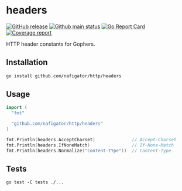 # headers

[![GitHub release][Release img]][Release src] [![Github main status][Github main status badge]][Github main status src] [![Go Report Card][Go Report Card badge]][Go Report Card src] [![Coverage report][Codecov report badge]][Codecov report src]

HTTP header constants for Gophers.

## Installation

```sh
go install github.com/nafigator/http/headers
```

## Usage

```go
import (
  "fmt"

  "github.com/nafigator/http/headers"
)

fmt.Println(headers.AcceptCharset)              // Accept-Charset
fmt.Println(headers.IfNoneMatch)                // If-None-Match
fmt.Println(headers.Normalize("conTent-tYpe"))  // Content-Type
```

## Tests
```shell
go test -C tests ./...
```

[Release img]: https://img.shields.io/github/v/tag/nafigator/http?logo=github&labelColor=333&color=teal&filter=headers*
[Release src]: https://github.com/nafigator/http/tree/main/headers
[Github main status src]: https://github.com/nafigator/http/tree/main/headers
[Github main status badge]: https://github.com/nafigator/http/actions/workflows/go.yml/badge.svg?branch=main
[Go Report Card src]: https://goreportcard.com/report/github.com/nafigator/http/headers
[Go Report Card badge]: https://goreportcard.com/badge/github.com/nafigator/http/headers
[Codecov report src]: https://app.codecov.io/gh/nafigator/http/tree/main
[Codecov report badge]: https://codecov.io/gh/nafigator/http/branch/main/graph/badge.svg
